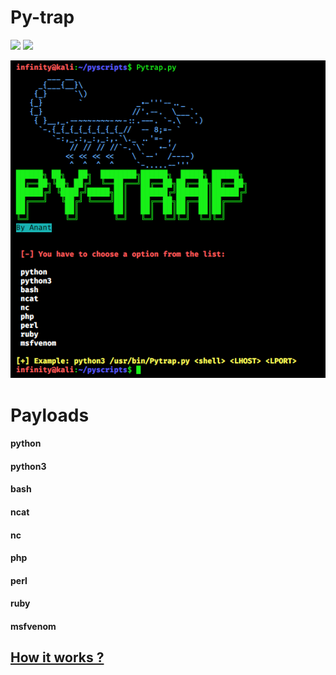 # Py-trap
![](https://img.shields.io/pypi/pyversions/3)
![](https://img.shields.io/badge/Checked-Linux-orange)

![](https://github.com/Anant1711/Py-trap/blob/main/img/banner.png)

# Payloads
  <h4>python</h4>
  <h4>python3</h4>
  <h4>bash</h4>
  <h4>ncat</h4>
  <h4>nc</h4>
  <h4>php</h4>
  <h4>perl</h4>
  <h4>ruby</h4>
  <h4>msfvenom</h4>
  
[<h2> How it works ? </h2>](https://anant1711.github.io/web/pytrap.html) 
